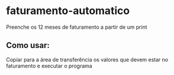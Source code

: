 # faturamento-automatico
Preenche os 12 meses de faturamento a partir de um print

## Como usar:

Copiar para a área de transferência os valores que devem estar no faturamento e executar o programa
